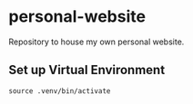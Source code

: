 # personal-website
Repository to house my own personal website.

## Set up Virtual Environment
``` source .venv/bin/activate ```